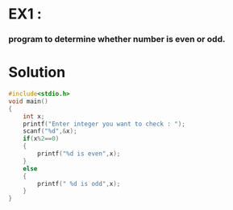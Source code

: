 # EX1 :
### program to determine whether number is even or odd.

# Solution

```c
#include<stdio.h>
void main()
{
    int x;
    printf("Enter integer you want to check : ");
    scanf("%d",&x);
    if(x%2==0)
    {
        printf("%d is even",x);
    }
    else
    {
        printf(" %d is odd",x);
    }
}
```